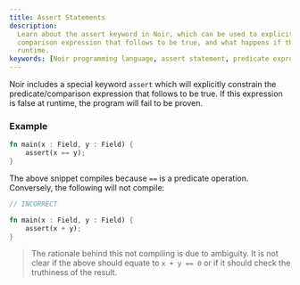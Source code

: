 ```yaml
---
title: Assert Statements
description:
  Learn about the assert keyword in Noir, which can be used to explicitly constrain the predicate or
  comparison expression that follows to be true, and what happens if the expression is false at
  runtime.
keywords: [Noir programming language, assert statement, predicate expression, comparison expression]
---
```


Noir includes a special keyword `assert` which will explicitly constrain the predicate/comparison
expression that follows to be true. If this expression is false at runtime, the program will fail to
be proven.

### Example

```rust
fn main(x : Field, y : Field) {
    assert(x == y);
}
```

The above snippet compiles because `==` is a predicate operation. Conversely, the following will not
compile:

```rust
// INCORRECT

fn main(x : Field, y : Field) {
    assert(x + y);
}
```

> The rationale behind this not compiling is due to ambiguity. It is not clear if the above should
> equate to `x + y == 0` or if it should check the truthiness of the result.
